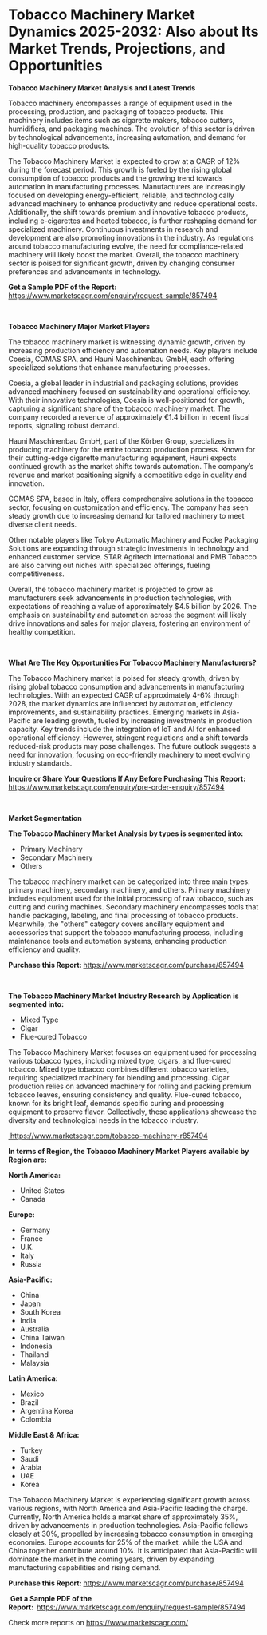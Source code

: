 <p><h1>Tobacco Machinery Market Dynamics 2025-2032: Also about Its Market Trends, Projections, and Opportunities</h1></p><p><strong>Tobacco Machinery Market Analysis and Latest Trends</strong></p>
<p><p>Tobacco machinery encompasses a range of equipment used in the processing, production, and packaging of tobacco products. This machinery includes items such as cigarette makers, tobacco cutters, humidifiers, and packaging machines. The evolution of this sector is driven by technological advancements, increasing automation, and demand for high-quality tobacco products.</p><p>The Tobacco Machinery Market is expected to grow at a CAGR of 12% during the forecast period. This growth is fueled by the rising global consumption of tobacco products and the growing trend towards automation in manufacturing processes. Manufacturers are increasingly focused on developing energy-efficient, reliable, and technologically advanced machinery to enhance productivity and reduce operational costs. Additionally, the shift towards premium and innovative tobacco products, including e-cigarettes and heated tobacco, is further reshaping demand for specialized machinery. Continuous investments in research and development are also promoting innovations in the industry. As regulations around tobacco manufacturing evolve, the need for compliance-related machinery will likely boost the market. Overall, the tobacco machinery sector is poised for significant growth, driven by changing consumer preferences and advancements in technology.</p></p>
<p><strong>Get a Sample PDF of the Report:&nbsp;</strong> <a href="https://www.marketscagr.com/enquiry/request-sample/857494?utm_campaign=3016&utm_medium=2&utm_source=Github&utm_content=ia&utm_term=09042025&utm_id=tobacco-machinery">https://www.marketscagr.com/enquiry/request-sample/857494</a></p>
<p>&nbsp;</p>
<p><strong>Tobacco Machinery Major Market Players</strong></p>
<p><p>The tobacco machinery market is witnessing dynamic growth, driven by increasing production efficiency and automation needs. Key players include Coesia, COMAS SPA, and Hauni Maschinenbau GmbH, each offering specialized solutions that enhance manufacturing processes.</p><p>Coesia, a global leader in industrial and packaging solutions, provides advanced machinery focused on sustainability and operational efficiency. With their innovative technologies, Coesia is well-positioned for growth, capturing a significant share of the tobacco machinery market. The company recorded a revenue of approximately €1.4 billion in recent fiscal reports, signaling robust demand.</p><p>Hauni Maschinenbau GmbH, part of the Körber Group, specializes in producing machinery for the entire tobacco production process. Known for their cutting-edge cigarette manufacturing equipment, Hauni expects continued growth as the market shifts towards automation. The company’s revenue and market positioning signify a competitive edge in quality and innovation.</p><p>COMAS SPA, based in Italy, offers comprehensive solutions in the tobacco sector, focusing on customization and efficiency. The company has seen steady growth due to increasing demand for tailored machinery to meet diverse client needs.</p><p>Other notable players like Tokyo Automatic Machinery and Focke Packaging Solutions are expanding through strategic investments in technology and enhanced customer service. STAR Agritech International and PMB Tobacco are also carving out niches with specialized offerings, fueling competitiveness.</p><p>Overall, the tobacco machinery market is projected to grow as manufacturers seek advancements in production technologies, with expectations of reaching a value of approximately $4.5 billion by 2026. The emphasis on sustainability and automation across the segment will likely drive innovations and sales for major players, fostering an environment of healthy competition.</p></p>
<p>&nbsp;</p>
<p><strong>What Are The Key Opportunities For Tobacco Machinery Manufacturers?</strong></p>
<p><p>The Tobacco Machinery market is poised for steady growth, driven by rising global tobacco consumption and advancements in manufacturing technologies. With an expected CAGR of approximately 4-6% through 2028, the market dynamics are influenced by automation, efficiency improvements, and sustainability practices. Emerging markets in Asia-Pacific are leading growth, fueled by increasing investments in production capacity. Key trends include the integration of IoT and AI for enhanced operational efficiency. However, stringent regulations and a shift towards reduced-risk products may pose challenges. The future outlook suggests a need for innovation, focusing on eco-friendly machinery to meet evolving industry standards.</p></p>
<p><strong>Inquire or Share Your Questions If Any Before Purchasing This Report:</strong> <a href="https://www.marketscagr.com/enquiry/pre-order-enquiry/857494?utm_campaign=3016&utm_medium=2&utm_source=Github&utm_content=ia&utm_term=09042025&utm_id=tobacco-machinery">https://www.marketscagr.com/enquiry/pre-order-enquiry/857494</a></p>
<p>&nbsp;</p>
<p><strong>Market Segmentation</strong></p>
<p><strong>The Tobacco Machinery Market Analysis by types is segmented into:</strong></p>
<p><ul><li>Primary Machinery</li><li>Secondary Machinery</li><li>Others</li></ul></p>
<p><p>The tobacco machinery market can be categorized into three main types: primary machinery, secondary machinery, and others. Primary machinery includes equipment used for the initial processing of raw tobacco, such as cutting and curing machines. Secondary machinery encompasses tools that handle packaging, labeling, and final processing of tobacco products. Meanwhile, the "others" category covers ancillary equipment and accessories that support the tobacco manufacturing process, including maintenance tools and automation systems, enhancing production efficiency and quality.</p></p>
<p><strong>Purchase this Report:&nbsp;</strong><a href="https://www.marketscagr.com/purchase/857494?utm_campaign=3016&utm_medium=2&utm_source=Github&utm_content=ia&utm_term=09042025&utm_id=tobacco-machinery">https://www.marketscagr.com/purchase/857494</a></p>
<p>&nbsp;</p>
<p><strong>The Tobacco Machinery Market Industry Research by Application is segmented into:</strong></p>
<p><ul><li>Mixed Type</li><li>Cigar</li><li>Flue-cured Tobacco</li></ul></p>
<p><p>The Tobacco Machinery Market focuses on equipment used for processing various tobacco types, including mixed type, cigars, and flue-cured tobacco. Mixed type tobacco combines different tobacco varieties, requiring specialized machinery for blending and processing. Cigar production relies on advanced machinery for rolling and packing premium tobacco leaves, ensuring consistency and quality. Flue-cured tobacco, known for its bright leaf, demands specific curing and processing equipment to preserve flavor. Collectively, these applications showcase the diversity and technological needs in the tobacco industry.</p></p>
<p><a href="https://www.marketscagr.com/tobacco-machinery-r857494?utm_campaign=3016&utm_medium=2&utm_source=Github&utm_content=ia&utm_term=09042025&utm_id=tobacco-machinery">&nbsp;https://www.marketscagr.com/tobacco-machinery-r857494</a></p>
<p><strong>In terms of Region, the Tobacco Machinery Market Players available by Region are:</strong></p>
<p>
    <p> <strong> North America: </strong>
        <ul>
            <li>United States</li>
            <li>Canada</li>
        </ul>
        </p> 
    <p> <strong> Europe: </strong>
        <ul>
            <li>Germany</li>
            <li>France</li>
            <li>U.K.</li>
            <li>Italy</li>
            <li>Russia</li>
        </ul>
        </p> 
    <p> <strong> Asia-Pacific: </strong>
        <ul>
            <li>China</li>
            <li>Japan</li>
            <li>South Korea</li>
            <li>India</li>
            <li>Australia</li>
            <li>China Taiwan</li>
            <li>Indonesia</li>
            <li>Thailand</li>
            <li>Malaysia</li>
        </ul>
        </p> 
    <p> <strong> Latin America: </strong>
        <ul>
            <li>Mexico</li>
            <li>Brazil</li>
            <li>Argentina Korea</li>
            <li>Colombia</li>
        </ul>
        </p> 
    <p> <strong> Middle East & Africa: </strong>
        <ul>
            <li>Turkey</li>
            <li>Saudi</li>
            <li>Arabia</li>
            <li>UAE</li>
            <li>Korea</li>
        </ul>
    </p>
    </p>
<p><p>The Tobacco Machinery Market is experiencing significant growth across various regions, with North America and Asia-Pacific leading the charge. Currently, North America holds a market share of approximately 35%, driven by advancements in production technologies. Asia-Pacific follows closely at 30%, propelled by increasing tobacco consumption in emerging economies. Europe accounts for 25% of the market, while the USA and China together contribute around 10%. It is anticipated that Asia-Pacific will dominate the market in the coming years, driven by expanding manufacturing capabilities and rising demand.</p></p>
<p><strong>Purchase this Report: </strong><a href="https://www.marketscagr.com/purchase/857494?utm_campaign=3016&utm_medium=2&utm_source=Github&utm_content=ia&utm_term=09042025&utm_id=tobacco-machinery">https://www.marketscagr.com/purchase/857494</a></p>
<p>&nbsp;<strong>Get a Sample PDF of the Report:&nbsp;&nbsp;</strong><a href="https://www.marketscagr.com/enquiry/request-sample/857494?utm_campaign=3016&utm_medium=2&utm_source=Github&utm_content=ia&utm_term=09042025&utm_id=tobacco-machinery">https://www.marketscagr.com/enquiry/request-sample/857494</a></p>
<p><strong></strong></p>
<p>Check more reports on <a href="https://www.marketscagr.com/?utm_campaign=3016&utm_medium=2&utm_source=Github&utm_content=ia&utm_term=09042025&utm_id=tobacco-machinery">https://www.marketscagr.com/</a></p>